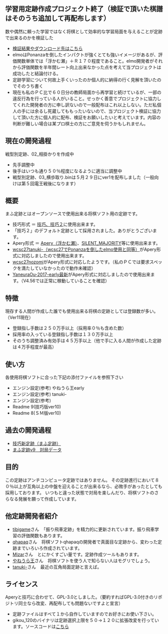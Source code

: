 ﻿## 学習用定跡作成プロジェクト終了（検証で頂いた棋譜はそのうち追加して再配布します）
数や偶然に頼った学習ではなく将棋として効率的な学習局面を与えることが定跡で出来るのかを検証した
- [検証結果やダウンロード先はこちら](https://github.com/mafu-opening-theory/Shogi_opening_theory/releases)
- elmoはPonanzaを倒したインパクトが強くとても強いイメージがあるが、評価関数単体では「浮かむ瀬」＋Ｒ１７０程度であること。elmo開発者がそれから評価関数を半年間レート向上出来なかった点を考えて当プロジェクトは成功したと結論付ける。
- 定跡学習について何故上手くいったのか個人的に納得の行く見解を頂いたのでそのうち書く
- 現在も私のＰＣ比で６０日分の教師局面から再学習と続けているが、一部の違反行為を行っている人がいること。せっかく善意でプロジェクトに協力してくれた開発者の方に申し訳ないので一般配布はこれ以上しない。ただ私個人の手には余るし死蔵してももったいないので、当プロジェクト検証に協力して頂いた方に個人的に配布、検証をお願いしたいと考えています。内容の判断が難しい場合は某プロ棋士の方にご意見を伺うかもしれません。

## 現在の開発過程
戦型別定跡、02_相掛かりを作成中
- 先手調整中
- 後手はいつも通り５０％程度になるように適当に調整中
- 戦型別定跡、03_横歩取り.binは５月２９日にver1を配布しました（一般向けは第５回電王戦後になります）

## 概要

まふ定跡とはオープンソースで使用出来る将棋ソフト用の定跡です。

- 技巧形式 ＝ [技巧、技巧２](https://github.com/gikou-official/Gikou/releases)に使用出来ます。
- 「技巧２」のデフォルト定跡として採用されました。ありがとうございます。
- Apery形式 ＝ [Apery（浮かむ瀬）](http://www2.computer-shogi.org/library/)、[SILENT_MAJORITY](https://github.com/Jangja/silent_majority/tree/1.2/bin)等に使用出来ます。
- [wcsc27tanuki-（wcsc27でPonanzaを倒したelmo使用と同等）](https://github.com/nodchip/hakubishin-/releases)がApery形式に対応しましたので使用出来ます。
- [wcsc27nozomi](https://github.com/saihyou/nozomi/releases)がApery形式に対応したようです。（私のＰＣでは要求スペックを満たしていなかったので動作未確認）
- [YaneuraOu-2017-early最新](https://github.com/yaneurao/YaneuraOu/releases)がApery形式に対応しましたので使用出来ます。（V4.56では正常に稼動していることを確認）

## 特徴

現存する人間が作成した誰でも使用出来る将棋の定跡としては登録数が多い。（Ver11現在）
- 登録指し手数は２５０万手以上（採用率０％も含めた数）
- 採用率の入っている登録指し手数は１３０万手以上
- そのうち調整済み有効手は４５万手以上（他で手に入る人間が作成した定跡は４万手程度が最高）

## 使い方

各使用将棋ソフトに合った下記の添付ファイルを参照下さい
- エンジン設定(参考) やねうら王early
- エンジン設定(参考) tanuki-
- エンジン設定(参考)
- Readme 9(技巧版ver10)
- Readme 8(ＳＭ版ver10)

## 過去の開発過程
- [技巧新定跡（まふ定跡）](http://www.uuunuuun.com/single-post/2016/11/06/%E6%8A%80%E5%B7%A7%E6%96%B0%E5%AE%9A%E8%B7%A1)
- [まふ定跡v9　対局データ](http://www.uuunuuun.com/single-post/2017/02/21/%E3%81%BE%E3%81%B5%E5%AE%9A%E8%B7%A1v9-%E5%AF%BE%E5%B1%80%E3%83%87%E3%83%BC%E3%82%BF)

## 目的

この定跡はアンチコンピュータ定跡ではありません。
その定跡進行において８０％以上が互角以上の中盤を迎えることが出来るなら、必敗手があったとしても採用しております。
いつもと違った状態で対局を楽しんだり、将棋ソフトのさらなる発展を願って作成しています。

## 他定跡開発者紹介
- [tibigame](https://github.com/tibigame/HandicappedRook)さん　「振り飛車定跡」を精力的に更新されています。振り飛車学習の評価関数もあります。
- [qhapaq](http://qhapaq.hatenablog.com/)さん　将棋ソフトqhapaqの開発者で真面目な定跡から、変わった定跡までいろいろ作成されています。
- [Mizar](https://onedrive.live.com/?authkey=%21APkeK0WwOdWpE8Y&id=37F98B3BB93213CD%21636&cid=37F98B3BB93213CD)さん　とにかくすごい量です。定跡作成ツールもあります。
- [やねうら王](https://github.com/yaneurao/YaneuraOu)さん　将棋ソフトを使う人で知らない人はモグリでしょう。
- [tanuki-](https://github.com/nodchip/hakubishin-/releases)さん　最近の互角局面定跡と言えば。

## ライセンス

Aperyと技巧に合わせて、GPL-3.0としました。（要約すればGPL-3.0付きのリポジトリ同士なら改変、再配布しても問題ないですよと宣言）
- 定跡ファイルはすべて１から自作していますのでお好きにお使い下さい。
- gikou_120のバイナリは定跡選択上限を５０→１２０に拡張改変を行っています。ソースコードは[こちら](http://www.uuunuuun.com/single-post/2016/11/06/%E6%8A%80%E5%B7%A7%E6%96%B0%E5%AE%9A%E8%B7%A1)
